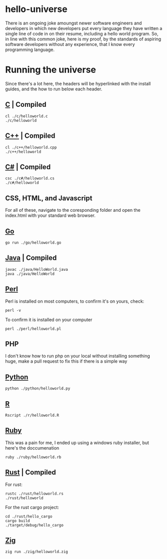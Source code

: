# hello-universe
There is an ongoing joke amoungst newer software engineers and developers in which new developers put every language they have written a single line of code in on their resume, including a hello world program.
So, in line with this common joke, here is my proof, by the standards of aspiring software developers without any experience, that I know every programming language.

# Running the universe

Since there's a lot here, the headers will be hyperlinked with the install guides, and the how to run below each header.

## [C](https://learn.microsoft.com/en-us/cpp/build/walkthrough-compile-a-c-program-on-the-command-line?view=msvc-170) | Compiled

```
cl ./c/helloworld.c
./c/helloworld
```

## [C++](https://learn.microsoft.com/en-us/cpp/build/walkthrough-compile-a-c-program-on-the-command-line?view=msvc-170) | Compiled

```
cl ./c++/helloworld.cpp
./c++/helloworld
```

## [C#](https://www.geeksforgeeks.org/how-to-execute-c-sharp-program-on-cmd-command-line/) | Compiled

```
csc ./c#/helloworld.cs
./c#/helloworld
```

## CSS, HTML, and Javascript
For all of these, navigate to the coresponding folder and open the index.html with your standard web browser.

## [Go](https://go.dev/doc/install)

```
go run ./go/helloworld.go
```

## [Java](https://docs.oracle.com/en/java/javase/21/install/installation-jdk-microsoft-windows-platforms.html#GUID-A740535E-9F97-448C-A141-B95BF1688E6F) | Compiled

```
javac ./java/HelloWorld.java
java ./java/HelloWorld
```

## [Perl](https://www.perl.org/get.html)
Perl is installed on most computers, to confirm it's on yours, check:

```
perl -v
```

To confirm it is installed on your computer

```
perl ./perl/helloworld.pl
```

## PHP
I don't know how to run php on your local without installing something huge, make a pull request to fix this if there is a simple way

## [Python](https://wiki.python.org/moin/BeginnersGuide/Download)

```
python ./python/helloworld.py
```

## [R](https://www.dataquest.io/blog/installing-r-on-your-computer/)

```
Rscript ./r/helloworld.R
```

## [Ruby](https://www.ruby-lang.org/en/documentation/installation/)
This was a pain for me, I ended up using a windows ruby installer, but here's the doccumenation

```
ruby ./ruby/helloworld.rb
```

## [Rust](https://doc.rust-lang.org/book/ch01-01-installation.html) | Compiled

For rust:
```
rustc ./rust/helloworld.rs
./rust/helloworld
```

For the rust cargo project:
```
cd ./rust/hello_cargo
cargo build
./target/debug/hello_cargo
```

## [Zig](https://ziglang.org/learn/getting-started/)
```
zig run ./zig/helloworld.zig
```
